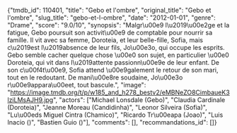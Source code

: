 {"tmdb_id": 110401, "title": "Gebo et l'ombre", "original_title": "Gebo et l'ombre", "slug_title": "gebo-et-l-ombre", "date": "2012-01-01", "genre": "Drame", "score": "9.0/10", "synopsis": "Malgr\u00e9 l\u2019\u00e2ge et la fatigue, Gebo poursuit son activit\u00e9 de comptable pour nourrir sa famille. Il vit avec sa femme, Doroteia, et leur belle-fille, Sofia, mais c\u2019est l\u2019absence de leur fils, Jo\u00e3o, qui occupe les esprits. Gebo semble cacher quelque chose \u00e0 son sujet, en particulier \u00e0 Doroteia, qui vit dans l\u2019attente passionn\u00e9e de leur enfant. De son c\u00f4t\u00e9, Sofia attend \u00e9galement le retour de son mari, tout en le redoutant. De mani\u00e8re soudaine, Jo\u00e3o r\u00e9appara\u00eet, tout bascule.", "image": "https://image.tmdb.org/t/p/w185_and_h278_bestv2/eMBNeZO8CimbaueK3lziLMsAJH9.jpg", "actors": ["Michael Lonsdale (Gebo)", "Claudia Cardinale (Doroteia)", "Jeanne Moreau (Candidinha)", "Leonor Silveira (Sofia)", "Lu\u00eds Miguel Cintra (Chamico)", "Ricardo Tr\u00eapa (Joao)", "Luis Inacio ()", "Bastien Guio ()"], "comments": [], "recommandations_id": []}